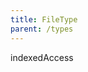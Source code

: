 ```yaml
---
title: FileType
parent: /types
---
```


<div class="font-mono whitespace-pre"><span class="text-red-500">indexedAccess</span></div>

